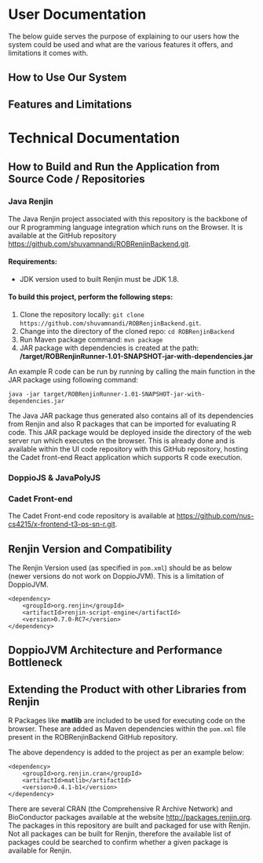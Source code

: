 # User Documentation
The below guide serves the purpose of explaining to our users how the system could be used and what are the various features it offers, and limitations it comes with. 

## How to Use Our System


## Features and Limitations


# Technical Documentation

## How to Build and Run the Application from Source Code / Repositories

### Java Renjin

The Java Renjin project associated with this repository is the backbone of our R programming language integration which runs on the Browser. It is available at the GitHub repository https://github.com/shuvamnandi/ROBRenjinBackend.git.

#### Requirements: 
- JDK version used to built Renjin must be JDK 1.8.

#### To build this project, perform the following steps: 

1. Clone the repository locally: `git clone https://github.com/shuvamnandi/ROBRenjinBackend.git`.
2. Change into the directory of the cloned repo: `cd ROBRenjinBackend`
3. Run Maven package command: `mvn package`
4. JAR package with dependencies is created at the path: **/target/ROBRenjinRunner-1.01-SNAPSHOT-jar-with-dependencies.jar** 

An example R code can be run by running by calling the main function in the JAR package using following command:

`java -jar target/ROBRenjinRunner-1.01-SNAPSHOT-jar-with-dependencies.jar`

The Java JAR package thus generated also contains all of its dependencies from Renjin and also R packages that can be imported for evaluating R code. This JAR package would be deployed inside the directory of the web server run which executes on the browser. This is already done and is available within the UI code repository with this GitHub repository, hosting the Cadet front-end React application which supports R code execution.

### DoppioJS & JavaPolyJS

### Cadet Front-end

The Cadet Front-end code repository is available at https://github.com/nus-cs4215/x-frontend-t3-ps-sn-r.git. 

## Renjin Version and Compatibility

The Renjin Version used (as specified in `pom.xml`) should be as below (newer versions do not work on DoppioJVM). This is a limitation of DoppioJVM.

```
<dependency>
    <groupId>org.renjin</groupId>
    <artifactId>renjin-script-engine</artifactId>
    <version>0.7.0-RC7</version>
</dependency>
```

## DoppioJVM Architecture and Performance Bottleneck  


## Extending the Product with other Libraries from Renjin

R Packages like **matlib** are included to be used for executing code on the browser. These are added as Maven dependencies within the `pom.xml` file present in the ROBRenjinBackend GitHub repository.

The above dependency is added to the project as per an example below:
```
<dependency>
    <groupId>org.renjin.cran</groupId>
    <artifactId>matlib</artifactId>
    <version>0.4.1-b1</version>
</dependency>
```

There are several CRAN (the Comprehensive R Archive Network) and BioConductor packages available at the website http://packages.renjin.org. The packages in this repository are built and packaged for use with Renjin. Not all packages can be built for Renjin, therefore the available list of packages could be searched to confirm whether a given package is available for Renjin.
